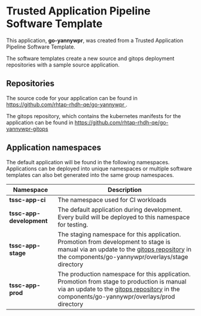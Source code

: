 # Trusted Application Pipeline Software Template

This application, **go-yannywpr**, was created from a Trusted Application Pipeline Software Template.

The software templates create a new source and gitops deployment repositories with a sample source application. 

## Repositories

The source code for your application can be found in [https://github.com/rhtap-rhdh-qe/go-yannywpr ](https://github.com/rhtap-rhdh-qe/go-yannywpr ).
 
The gitops repository, which contains the kubernetes manifests for the application can be found in 
[https://github.com/rhtap-rhdh-qe/go-yannywpr-gitops ](https://github.com/rhtap-rhdh-qe/go-yannywpr-gitops ) 

## Application namespaces 

The default application will be found in the following namespaces. Applications can be deployed into unique namespaces or multiple software templates can also bet generated into the same group namespaces.  

|  Namespace   |  Description   |  
| -------- | -------- |
| **tssc-app-ci** | The namespace used for CI workloads |
| **tssc-app-development** | The default application during development. Every build will be deployed to this namespace for testing. |
| **tssc-app-stage** | The staging namespace for this application. Promotion from development to stage is manual via an update to the [gitops repository](https://github.com/rhtap-rhdh-qe/go-yannywpr-gitops ) in the components/go-yannywpr/overlays/stage directory |
| **tssc-app-prod** | The production namespace for this application. Promotion from stage to production is manual via an update to the [gitops repository](https://github.com/rhtap-rhdh-qe/go-yannywpr-gitops ) in the components/go-yannywpr/overlays/prod directory |
